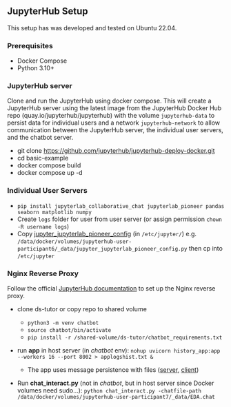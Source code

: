 
## JupyterHub Setup
This setup has was developed and tested on Ubuntu 22.04. 

### Prerequisites
- Docker Compose
- Python 3.10+

### JupyterHub server
Clone and run the JupyterHub using docker compose. This will create a JupyterHub server using the latest image from the JupyterHub Docker Hub repo (quay.io/jupyterhub/jupyterhub) with the volume `jupyterhub-data` to persist data for individual users and a network `jupyterhub-network` to allow communication between the JupyterHub server, the individual user servers, and the chatbot server.
- git clone https://github.com/jupyterhub/jupyterhub-deploy-docker.git
- cd basic-example
- docker compose build
- docker compose up -d

### Individual User Servers
- `pip install jupyterlab_collaborative_chat jupyterlab_pioneer pandas seaborn matplotlib numpy`
- Create `logs` folder for user from user server (or assign permission `chown -R username logs`)
- Copy [jupyter_jupyterlab_pioneer_config](https://github.com/educational-technology-collective/jupyterlab-pioneer/blob/main/configuration_examples/file_exporter/jupyter_jupyterlab_pioneer_config.py) (in `/etc/jupyter/`)  e.g. `/data/docker/volumes/jupyterhub-user-participant6/_data/jupyter_jupyterlab_pioneer_config.py` then cp into `/etc/jupyter`

### Nginx Reverse Proxy
Follow the official [JupyterHub documentation](https://jupyterhub.readthedocs.io/en/stable/howto/configuration/config-proxy.html#nginx) to set up the Nginx reverse proxy.


- clone ds-tutor or copy repo to shared volume
    - `python3 -m venv chatbot`
    - `source chatbot/bin/activate`
    - `pip install -r /shared-volume/ds-tutor/chatbot_requirements.txt`
- run **app** in host server (in *chatbot* env): `nohup uvicorn history_app:app --workers 16 --port 8002 > applogshist.txt &`
    - The app uses message persistence with files ([server](https://github.com/langchain-ai/langserve/blob/main/examples/chat_with_persistence/server.py), [client](https://github.com/langchain-ai/langserve/blob/main/examples/chat_with_persistence/client.ipynb))

- Run **chat_interact.py** (not in *chatbot*, but in host server since Docker volumes need sudo...):  `python chat_interact.py -chatfile-path  /data/docker/volumes/jupyterhub-user-participant7/_data/EDA.chat`